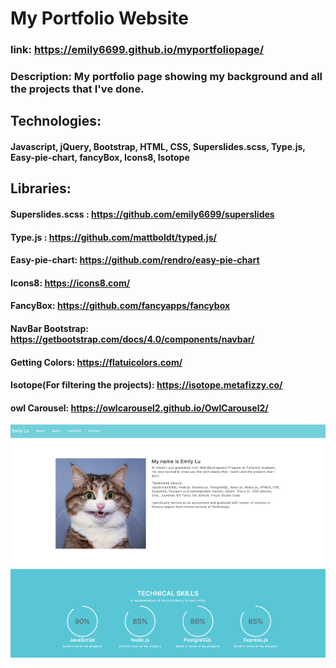 # My Portfolio Website


### link:  https://emily6699.github.io/myportfoliopage/


### Description: My portfolio page showing my background and all the projects that I've done.


## Technologies:

#### Javascript, jQuery, Bootstrap, HTML, CSS, Superslides.scss, Type.js, Easy-pie-chart, fancyBox, Icons8, Isotope
 
## Libraries:
#### Superslides.scss : https://github.com/emily6699/superslides
#### Type.js : https://github.com/mattboldt/typed.js/
#### Easy-pie-chart: https://github.com/rendro/easy-pie-chart
#### Icons8: https://icons8.com/
#### FancyBox: https://github.com/fancyapps/fancybox
#### NavBar Bootstrap: https://getbootstrap.com/docs/4.0/components/navbar/
#### Getting Colors: https://flatuicolors.com/
#### Isotope(For filtering the projects): https://isotope.metafizzy.co/
#### owl Carousel: https://owlcarousel2.github.io/OwlCarousel2/
![img](https://github.com/emily6699/myportfoliopage/blob/master/img/frontpage.png)
